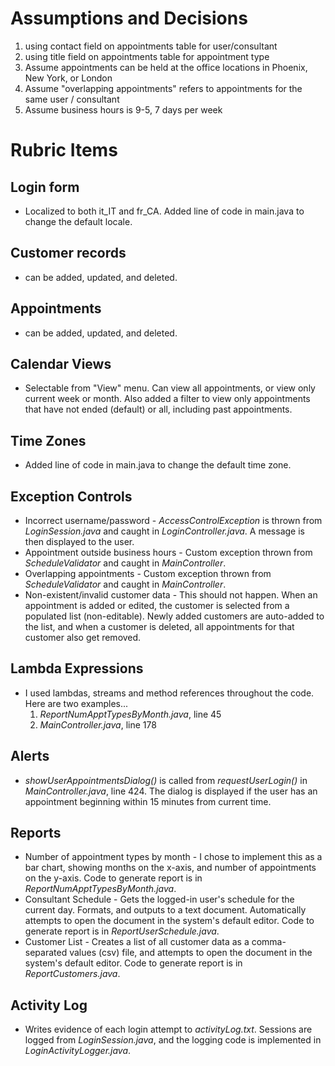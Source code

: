 Assumptions and Decisions
==========================
1. using contact field on appointments table for user/consultant
2. using title field on appointments table for appointment type
3. Assume appointments can be held at the office locations in Phoenix, New York, or London
4. Assume "overlapping appointments" refers to appointments for the same user / consultant
5. Assume business hours is 9-5, 7 days per week

Rubric Items
============

## Login form
  * Localized to both it_IT and fr_CA.  Added line of code in main.java to change the default locale.

## Customer records
  * can be added, updated, and deleted.

## Appointments
  * can be added, updated, and deleted.

## Calendar Views
  * Selectable from "View" menu.  Can view all appointments, or view only current week or month. Also added a filter 
    to view only appointments that have not ended (default) or all, including past appointments.

## Time Zones
  * Added line of code in main.java to change the default time zone.

## Exception Controls
  * Incorrect username/password - _AccessControlException_ is thrown from _LoginSession.java_ and caught in 
    _LoginController.java_.  A message is then displayed to the user.
  * Appointment outside business hours - Custom exception thrown from _ScheduleValidator_ and caught in *MainController*.
  * Overlapping appointments - Custom exception thrown from _ScheduleValidator_ and caught in _MainController_.
  * Non-existent/invalid customer data - This should not happen.  When an appointment is added or edited, the customer 
    is selected from a populated list (non-editable).  Newly added customers     are auto-added to the list, and when a customer is deleted, all appointments for that customer    also get removed.

## Lambda Expressions
  * I used lambdas, streams and method references throughout the code.  Here are two examples...
    1. _ReportNumApptTypesByMonth.java_, line 45
    2. _MainController.java_, line 178

## Alerts
  * _showUserAppointmentsDialog()_ is called from _requestUserLogin()_ in _MainController.java_, line 424. The dialog 
    is displayed if the user has an appointment beginning within 15 minutes from current time.

## Reports
  * Number of appointment types by month - I chose to implement this as a bar chart, showing months on the x-axis, 
    and number of appointments on the y-axis. Code to generate report is in _ReportNumApptTypesByMonth.java_.
  * Consultant Schedule - Gets the logged-in user's schedule for the current day.  Formats, and outputs to a text 
    document.  Automatically attempts to open the document in the system's default editor. Code to generate report 
    is in _ReportUserSchedule.java_.
  * Customer List - Creates a list of all customer data as a comma-separated values (csv) file, and attempts to open 
    the document in the system's default editor. Code to generate report is in _ReportCustomers.java_.

## Activity Log
  * Writes evidence of each login attempt to _activityLog.txt_.  Sessions are logged from _LoginSession.java_, and 
    the logging code is implemented in _LoginActivityLogger.java_.